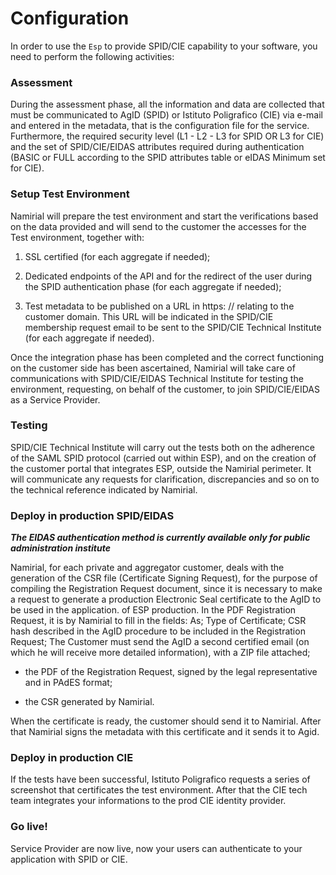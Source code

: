 # Configuration

In order to use the `Esp` to provide SPID/CIE capability to your software, you need to perform the following activities:

### Assessment
During the assessment phase, all the information and data are collected that must be communicated to AgID (SPID) or Istituto Poligrafico (CIE) via e-mail and entered in the metadata, that is the configuration file for the service.
Furthermore, the required security level (L1 - L2 - L3 for SPID OR L3 for CIE) and the set of SPID/CIE/EIDAS attributes required during authentication (BASIC or FULL according to the SPID attributes table or eIDAS Minimum set for CIE).

### Setup Test Environment
Namirial will prepare the test environment and start the verifications based on the data provided and will send to the customer the accesses for the Test environment, together with:

1. SSL certified (for each aggregate if needed);

2. Dedicated endpoints of the API and for the redirect of the user during the SPID authentication phase (for each aggregate if needed);

3. Test metadata to be published on a URL in https: // relating to the customer domain. This URL will be indicated in the SPID/CIE membership request email to be sent to the SPID/CIE Technical Institute (for each aggregate if needed).

Once the integration phase has been completed and the correct functioning on the customer side has been ascertained, Namirial will take care of communications with SPID/CIE/EIDAS Technical Institute for testing the environment, requesting, on behalf of the customer, to join SPID/CIE/EIDAS as a Service Provider.

### Testing
SPID/CIE Technical Institute will carry out the tests both on the adherence of the SAML SPID protocol (carried out within ESP), and on the creation of the customer portal that integrates ESP, outside the Namirial perimeter. It will communicate any requests for clarification, discrepancies and so on to the technical reference indicated by Namirial.

### Deploy in production SPID/EIDAS

***The EIDAS authentication method is currently available only for public administration institute***

Namirial, for each private and aggregator customer, deals with the generation of the CSR file (Certificate Signing Request), for the purpose of compiling the Registration Request document, since it is necessary to make a request to generate a production Electronic Seal certificate to the AgID to be used in the application. of ESP production. In the PDF Registration Request, it is by Namirial to fill in the fields: As; Type of Certificate; CSR hash described in the AgID procedure to be included in the Registration Request;
The Customer must send the AgID a second certified email (on which he will receive more detailed information), with a ZIP file attached;

- the PDF of the Registration Request, signed by the legal representative and in PAdES format;

- the CSR generated by Namirial.

When the certificate is ready, the customer should send it to Namirial. After that Namirial signs the metadata with this certificate and it sends it to Agid.

### Deploy in production CIE
If the tests have been successful, Istituto Poligrafico requests a series of screenshot that certificates the test environment.
After that the CIE tech team integrates your informations to the prod CIE identity provider.

### Go live!
Service Provider are now live, now your users can authenticate to your application with SPID or CIE.